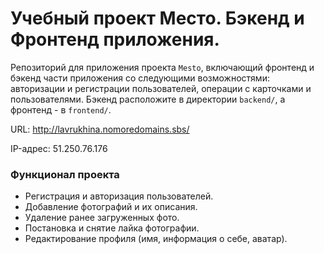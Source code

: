 # Учебный проект Место. Бэкенд и Фронтенд приложения.
Репозиторий для приложения проекта `Mesto`, включающий фронтенд и бэкенд части приложения со следующими возможностями: авторизации и регистрации пользователей, операции с карточками и пользователями. Бэкенд расположите в директории `backend/`, а фронтенд - в `frontend/`. 
  
URL:
http://lavrukhina.nomoredomains.sbs/

IP-адрес:
51.250.76.176

### Функционал проекта
* Регистрация и авторизация пользователей.
* Добавление фотографий и их описания.
* Удаление ранее загруженных фото.
* Постановка и снятие лайка фотографии.
* Редактирование профиля (имя, информация о себе, аватар).




